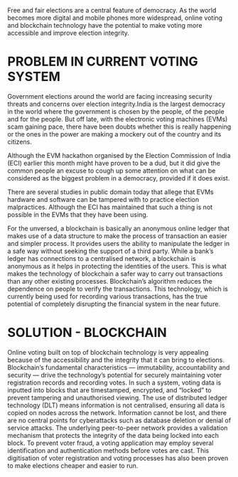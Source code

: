 Free and fair elections are a central feature of democracy. As the world becomes more digital and mobile phones more widespread, online voting and blockchain technology have the potential to make voting more accessible and improve election integrity.

# PROBLEM IN CURRENT VOTING SYSTEM
Government elections around the world are facing increasing security threats and concerns over election integrity.India is the largest democracy in the world where the government is chosen by the people, of the people and for the people. But off late, with the electronic voting machines (EVMs) scam gaining pace, there have been doubts whether this is really happening or the ones in the power are making a mockery out of the country and its citizens.

Although the EVM hackathon organised by the Election Commission of India (ECI) earlier this month might have proven to be a dud, but it did give the common people an excuse to cough up some attention on what can be considered as the biggest problem in a democracy, provided if it does exist.

There are several studies in public domain today that allege that EVMs hardware and software can be tampered with to practice election malpractices. Although the ECI has maintained that such a thing is not possible in the EVMs that they have been using.

For the unversed, a blockchain is basically an anonymous online ledger that makes use of a data structure to make the process of transaction an easier and simpler process. It provides users the ability to manipulate the ledger in a safe way without seeking the support of a third party. While a bank’s ledger has connections to a centralised network, a blockchain is anonymous as it helps in protecting the identities of the users. This is what makes the technology of blockchain a safer way to carry out transactions than any other existing processes. Blockchain’s algorithm reduces the dependence on people to verify the transactions. This technology, which is currently being used for recording various transactions, has the true potential of completely disrupting the financial system in the near future.

# SOLUTION - BLOCKCHAIN
Online voting built on top of blockchain technology is very appealing because of the accessibility and the integrity that it can bring to elections. Blockchain’s fundamental characteristics — immutability, accountability and security — drive the technology’s potential for securely maintaining voter registration records and recording votes. In such a system, voting data is inputted into blocks that are timestamped, encrypted, and “locked” to prevent tampering and unauthorised viewing. The use of distributed ledger technology (DLT) means information is not centralised, ensuring all data is copied on nodes across the network. Information cannot be lost, and there are no central points for cyberattacks such as database deletion or denial of service attacks. The underlying peer-to-peer network provides a validation mechanism that protects the integrity of the data being locked into each block. To prevent voter fraud, a voting application may employ several identification and authentication methods before votes are cast. This digitisation of voter registration and voting processes has also been proven to make elections cheaper and easier to run.
